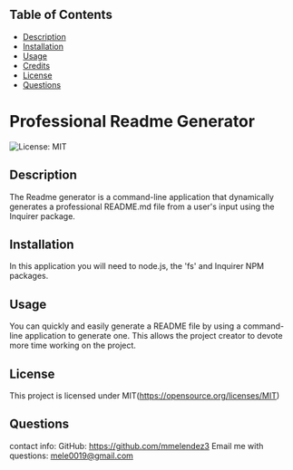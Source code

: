 ## Table of Contents 

  
  * [Description](#description)
  * [Installation](#installation)
  * [Usage](#usage)
  * [Credits](#credits)
  * [License](#license)
  * [Questions](#questions)
    
  
# Professional Readme Generator
![License: MIT](https://img.shields.io/badge/License-MIT-yellow.svg)

## Description
The Readme generator is a command-line application that dynamically generates a professional README.md file from a user's input using the Inquirer package.


## Installation
In this application you will need to node.js, the 'fs' and Inquirer NPM packages.


## Usage 
You can quickly and easily generate a README file by using a command-line application to generate one. This allows the project creator to devote more time working on the project.


## License
This project is licensed under MIT(https://opensource.org/licenses/MIT)



## Questions

contact info:
GitHub: https://github.com/mmelendez3
Email me with questions: mele0019@gmail.com

